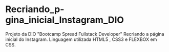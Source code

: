 # Recriando_p-gina_inicial_Instagram_DIO
Projeto da DIO "Bootcamp Spread Fullstack Developer" Recriando a página inicial do Instagram. 
Linguagem utilizada HTML5 , CSS3 e FLEXBOX em CSS.

